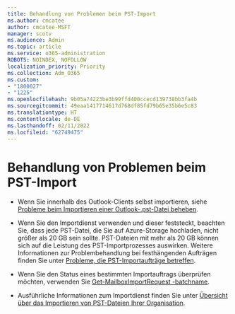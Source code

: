 ```yaml
---
title: Behandlung von Problemen beim PST-Import
ms.author: cmcatee
author: cmcatee-MSFT
manager: scotv
ms.audience: Admin
ms.topic: article
ms.service: o365-administration
ROBOTS: NOINDEX, NOFOLLOW
localization_priority: Priority
ms.collection: Adm_O365
ms.custom:
- "1800027"
- "1225"
ms.openlocfilehash: 9b05a74223be3b99ffd400ccecd139738bb3fa4b
ms.sourcegitcommit: 49eaa1417714617d768df85fd79b65e35b6e5c83
ms.translationtype: HT
ms.contentlocale: de-DE
ms.lasthandoff: 02/11/2022
ms.locfileid: "62749475"
---
```

# <a name="troubleshooting-pst-import-issues"></a>Behandlung von Problemen beim PST-Import

- Wenn Sie innerhalb des Outlook-Clients selbst importieren, siehe [Probleme beim Importieren einer Outlook-.pst-Datei beheben](https://support.office.com/article/Fix-problems-importing-an-Outlook-pst-file-2d2e50dc-5c36-4ab2-ab50-f1be733b3d6e).

- Wenn Sie den Importdienst verwenden und dieser feststeckt, beachten Sie, dass jede PST-Datei, die Sie auf Azure-Storage hochladen, nicht größer als 20 GB sein sollte. PST-Dateien mit mehr als 20 GB können sich auf die Leistung des PST-Importprozesses auswirken. Weitere Informationen zur Problembehandlung bei festhängenden Aufträgen finden Sie unter [Probleme, die PST-Importaufträge betreffen](https://docs.microsoft.com/office365/troubleshoot/pst-import-service/issues-with-pst-import-job).

- Wenn Sie den Status eines bestimmten Importauftrags überprüfen möchten, verwenden Sie [Get-MailboxImportRequest -batchname](https://docs.microsoft.com/powershell/module/exchange/mailboxes/get-mailboximportrequest).

- Ausführliche Informationen zum Importdienst finden Sie unter [Übersicht über das Importieren von PST-Dateien Ihrer Organisation](https://docs.microsoft.com/microsoft-365/compliance/importing-pst-files-to-office-365).
